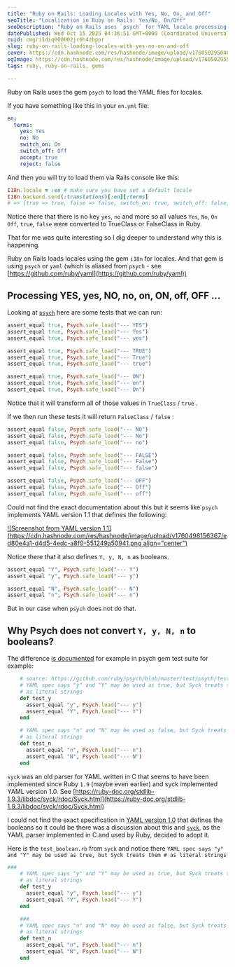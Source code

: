 ```yaml
---
title: "Ruby on Rails: Loading Locales with Yes, No, On, and Off"
seoTitle: "Localization in Ruby on Rails: Yes/No, On/Off"
seoDescription: "Ruby on Rails uses `psych` for YAML locale processing that will load Yes/No, On/Off as booleans "
datePublished: Wed Oct 15 2025 04:36:51 GMT+0000 (Coordinated Universal Time)
cuid: cmgri1diq000002jr6h4zbppr
slug: ruby-on-rails-loading-locales-with-yes-no-on-and-off
cover: https://cdn.hashnode.com/res/hashnode/image/upload/v1760502950488/61a08276-fb05-418b-af46-24907ce52018.png
ogImage: https://cdn.hashnode.com/res/hashnode/image/upload/v1760502958853/225f052e-5b35-4ac4-a299-ec9e7b7465e1.png
tags: ruby, ruby-on-rails, gems

---
```


Ruby on Rails uses the gem `psych` to load the YAML files for locales.

If you have something like this in your `en.yml` file:

```yaml
en:
  terms:
    yes: Yes
    no: No
    switch_on: On
    switch_off: Off
    accept: true
    reject: false
```

And then you will try to load them via Rails console like this:

```ruby
I18n.locale = :en # make sure you have set a default locale
I18n.backend.send(:translations)[:en][:terms]
# => {true => true, false => false, switch_on: true, switch_off: false, accept: true, reject: false}
```

Notice there that there is no key `yes`, `no` and more so all values `Yes`, `No`, `On` `Off`, `true`, `false` were converted to TrueClass or FalseClass in Ruby.

That for me was quite interesting so I dig deeper to understand why this is happening.

Ruby on Rails loads locales using the gem `i18n` for locales. And that gem is using `psych` or `yaml` (which is aliased from `psych` - see [https://github.com/ruby/yaml](https://github.com/ruby/yaml))

## Processing YES, yes, NO, no, on, ON, off, OFF …

Looking at [`psych`](https://github.com/ruby/psych) here are some tests that we can run:

```ruby
assert_equal true, Psych.safe_load("--- YES")
assert_equal true, Psych.safe_load("--- Yes")
assert_equal true, Psych.safe_load("--- yes")

assert_equal true, Psych.safe_load("--- TRUE")
assert_equal true, Psych.safe_load("--- True")
assert_equal true, Psych.safe_load("--- true")

assert_equal true, Psych.safe_load("--- ON")
assert_equal true, Psych.safe_load("--- on")
assert_equal true, Psych.safe_load("--- On") 
```

Notice that it will transform all of those values in `TrueClass` / `true` .

If we then run these tests it will return `FalseClass` / `false` :

```ruby
assert_equal false, Psych.safe_load("--- NO")
assert_equal false, Psych.safe_load("--- No")
assert_equal false, Psych.safe_load("--- no")

assert_equal false, Psych.safe_load("--- FALSE")
assert_equal false, Psych.safe_load("--- False")
assert_equal false, Psych.safe_load("--- false")

assert_equal false, Psych.safe_load("--- OFF")
assert_equal false, Psych.safe_load("--- Off")
assert_equal false, Psych.safe_load("--- off")
```

Could not find the exact documentation about this but it seems like `psych` implements YAML version 1.1 that defines the following:

[![Screenshot from YAML version 1.1](https://cdn.hashnode.com/res/hashnode/image/upload/v1760498156367/ed80e4a1-d4d5-4edc-a8f0-551249a50941.png align="center")](https://yaml.org/type/bool.html)

Notice there that it also defines `Y, y, N, n` as booleans.

```ruby
assert_equal "Y", Psych.safe_load("--- Y")
assert_equal "y", Psych.safe_load("--- y")

assert_equal "N", Psych.safe_load("--- N")
assert_equal "n", Psych.safe_load("--- n")
```

But in our case when `psych` does not do that.

## Why Psych does not convert `Y, y, N, n` to booleans?

The difference [is documented](https://github.com/ruby/psych/blob/master/test/psych/test_boolean.rb) for example in psych gem test suite for example:

```ruby
    # source: https://github.com/ruby/psych/blob/master/test/psych/test_boolean.rb
    # YAML spec says "y" and "Y" may be used as true, but Syck treats them
    # as literal strings
    def test_y
      assert_equal "y", Psych.load("--- y")
      assert_equal "Y", Psych.load("--- Y")
    end

    # YAML spec says "n" and "N" may be used as false, but Syck treats them
    # as literal strings
    def test_n
      assert_equal "n", Psych.load("--- n")
      assert_equal "N", Psych.load("--- N")
    end
```

`syck` was an old parser for YAML written in C that seems to have been implemented since Ruby `1.9` (maybe even earlier) and syck implemented YAML version 1.0. See [https://ruby-doc.org/stdlib-1.9.3/libdoc/syck/rdoc/Syck.html](https://ruby-doc.org/stdlib-1.9.3/libdoc/syck/rdoc/Syck.html)

I could not find the exact specification in [YAML version 1.0](https://yaml.org/spec/1.0/index.html) that defines the booleans so it could be there was a discussion about this and [`syck`](https://github.com/ruby/syck), as the YAML parser implemented in C and used by Ruby, decided to adopt it.

Here is the `test_boolean.rb` from `syck` and notice there `YAML spec says "y" and "Y" may be used as true, but Syck treats them # as literal strings`

```ruby
###
    # YAML spec says "y" and "Y" may be used as true, but Syck treats them
    # as literal strings
    def test_y
      assert_equal "y", Psych.load("--- y")
      assert_equal "Y", Psych.load("--- Y")
    end

    ###
    # YAML spec says "n" and "N" may be used as false, but Syck treats them
    # as literal strings
    def test_n
      assert_equal "n", Psych.load("--- n")
      assert_equal "N", Psych.load("--- N")
    end
```